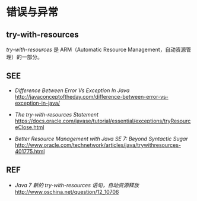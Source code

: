 #	错误与异常

##	try-with-resources

*try-with-resources* 是 ARM（Automatic Resource Management，自动资源管理）的一部分。

##	SEE

*	*Difference Between Error Vs Exception In Java*  
	http://javaconceptoftheday.com/difference-between-error-vs-exception-in-java/

*	*The try-with-resources Statement*  
	https://docs.oracle.com/javase/tutorial/essential/exceptions/tryResourceClose.html

*	*Better Resource Management with Java SE 7: Beyond Syntactic Sugar*  
	http://www.oracle.com/technetwork/articles/java/trywithresources-401775.html

##	REF

*	*Java 7 新的 try-with-resources 语句，自动资源释放*  
	http://www.oschina.net/question/12_10706
